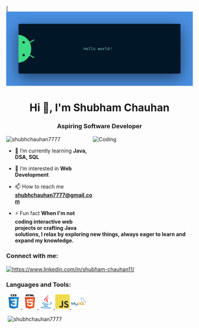 [![logo](https://raw.githubusercontent.com/smohata/smohata/master/resources/banner.png)
<h1 align="center">Hi 👋, I'm Shubham Chauhan</h1>
<h3 align="center">Aspiring Software Developer</h3>
<img align="right" alt="Coding" width="270" height= "250" src="https://img.freepik.com/premium-vector/illustration-web-development-programmer-coding-website_746655-2843.jpg">



<p align="left"> <img src="https://komarev.com/ghpvc/?username=shubhchauhan7777&label=Profile%20views&color=0e75b6&style=flat" alt="shubhchauhan7777" /> </p>

- 🌱 I’m currently learning **Java, DSA, SQL**

- 👀 I’m interested in **Web Development**

- 📫 How to reach me **shubhchauhan7777@gmail.com**

- ⚡ Fun fact **When I'm not coding interactive web projects or crafting Java solutions, I relax by exploring new things, always eager to learn and expand my knowledge.**

<h3 align="left">Connect with me:</h3>
<p align="left">
<a href="https://linkedin.com/in/https://www.linkedin.com/in/shubham-chauhan11/" target="blank"><img align="center" src="https://raw.githubusercontent.com/rahuldkjain/github-profile-readme-generator/master/src/images/icons/Social/linked-in-alt.svg" alt="https://www.linkedin.com/in/shubham-chauhan11/" height="30" width="40" /></a>
</p>

<h3 align="left">Languages and Tools:</h3>
<p align="left"> <a href="https://www.w3schools.com/css/" target="_blank" rel="noreferrer"> <img src="https://raw.githubusercontent.com/devicons/devicon/master/icons/css3/css3-original-wordmark.svg" alt="css3" width="40" height="40"/> </a> <a href="https://www.w3.org/html/" target="_blank" rel="noreferrer"> <img src="https://raw.githubusercontent.com/devicons/devicon/master/icons/html5/html5-original-wordmark.svg" alt="html5" width="40" height="40"/> </a> <a href="https://www.java.com" target="_blank" rel="noreferrer"> <img src="https://raw.githubusercontent.com/devicons/devicon/master/icons/java/java-original.svg" alt="java" width="40" height="40"/> </a> <a href="https://developer.mozilla.org/en-US/docs/Web/JavaScript" target="_blank" rel="noreferrer"> <img src="https://raw.githubusercontent.com/devicons/devicon/master/icons/javascript/javascript-original.svg" alt="javascript" width="40" height="40"/> </a> <a href="https://www.mysql.com/" target="_blank" rel="noreferrer"> <img src="https://raw.githubusercontent.com/devicons/devicon/master/icons/mysql/mysql-original-wordmark.svg" alt="mysql" width="40" height="40"/> </a> </p>

<p>&nbsp;<img align="center" src="https://github-readme-stats.vercel.app/api?username=shubhchauhan7777&show_icons=true&locale=en" alt="shubhchauhan7777" /></p>
